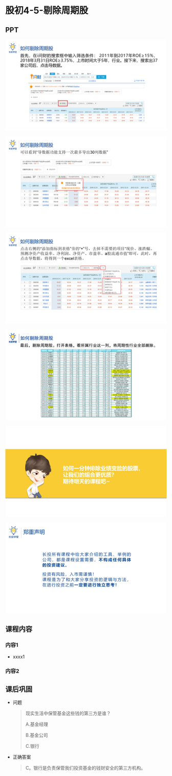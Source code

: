 # 股初4-5-剔除周期股

## PPT

![课程ppt](assets/4-5-1.jpeg)

![课程ppt](assets/4-5-2.jpeg)

![课程ppt](assets/4-5-3.jpeg)

![课程ppt](assets/4-5-4.jpeg)

![课程ppt](assets/4-5-5.jpeg)

![课程ppt](assets/4-5-6.jpeg)

## 课程内容

### 内容1

- xxxx1

  > 

### 内容2

## 课后巩固

- 问题

  > 现实生活中保管基金这些钱的第三方是谁？
  >
  > A.基金经理
  >
  > B.基金公司
  >
  > C.银行

- 正确答案

  > C。银行是负责保管我们投资基金的钱财安全的第三方机构。

